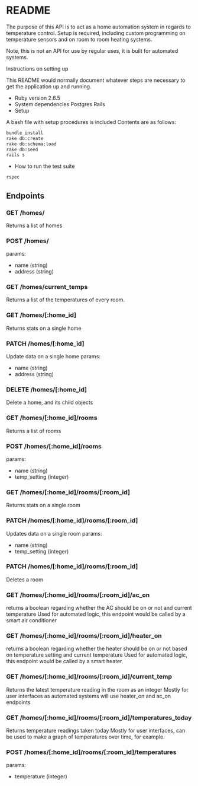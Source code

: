 # README

The purpose of this API is to act as a home automation system in regards to temperature control. Setup is required, including custom programming on temperature sensors and on room to room heating systems.

Note, this is not an API for use by regular uses, it is built for automated systems.

Instructions on setting up

This README would normally document whatever steps are necessary to get the
application up and running.

* Ruby version
  2.6.5
* System dependencies
  Postgres
  Rails
* Setup

A bash file with setup procedures is included
Contents are as follows:
```bash
bundle install
rake db:create
rake db:schema:load
rake db:seed
rails s

```
* How to run the test suite
```bash
rspec
```

## Endpoints
### GET /homes/
Returns a list of homes
### POST /homes/
params:
  - name (string)
  - address (string)

### GET /homes/current_temps
Returns a list of the temperatures of every room.

### GET /homes/[:home_id]
Returns stats on a single home

### PATCH /homes/[:home_id]
Update data on a single home
params:
  - name (string)
  - address (string)

### DELETE /homes/[:home_id]
Delete a home, and its child objects

### GET /homes/[:home_id]/rooms
Returns a list of rooms

### POST /homes/[:home_id]/rooms
params:
  - name (string)
  - temp_setting (integer)

### GET /homes/[:home_id]/rooms/[:room_id]
Returns stats on a single room

### PATCH /homes/[:home_id]/rooms/[:room_id]
Updates data on a single room
params:
  - name (string)
  - temp_setting (integer)

### PATCH /homes/[:home_id]/rooms/[:room_id]
Deletes a room

### GET /homes/[:home_id]/rooms/[:room_id]/ac_on
returns a boolean regarding whether the AC should be on or not and current temperature
Used for automated logic, this endpoint would be called by a smart air conditioner

### GET /homes/[:home_id]/rooms/[:room_id]/heater_on
returns a boolean regarding whether the heater should be on or not based on temperature setting and current temperature
Used for automated logic, this endpoint would be called by a smart heater


### GET /homes/[:home_id]/rooms/[:room_id]/current_temp
Returns the latest temperature reading in the room as an integer
Mostly for user interfaces as automated systems will use heater_on and ac_on endpoints

### GET /homes/[:home_id]/rooms/[:room_id]/temperatures_today
Returns temperature readings taken today
Mostly for user interfaces, can be used to make a graph of temperatures over time, for example.

### POST /homes/[:home_id]/rooms/[:room_id]/temperatures
params:
  - temperature (integer)
